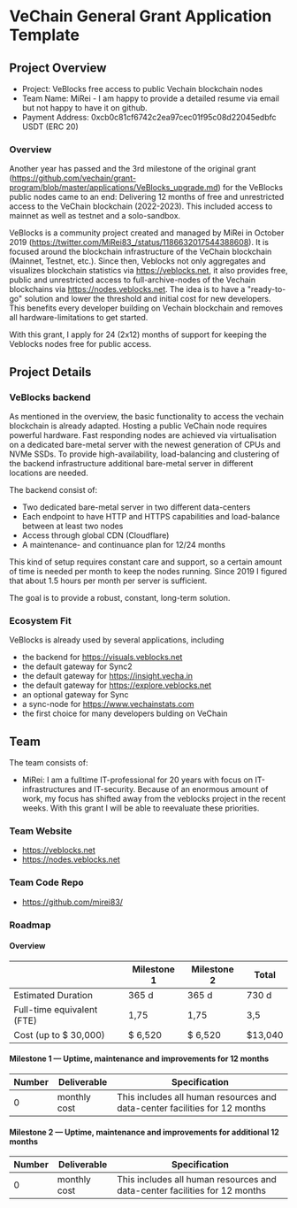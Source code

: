 # VeChain General Grant Application Template

## Project Overview

- Project: VeBlocks free access to public Vechain blockchain nodes
- Team Name: MiRei - I am happy to provide a detailed resume via email but not happy to have it on github.
- Payment Address: 0xcb0c81cf6742c2ea97cec01f95c08d22045edbfc USDT (ERC 20)

### Overview

Another year has passed and the 3rd milestone of the original grant (https://github.com/vechain/grant-program/blob/master/applications/VeBlocks_upgrade.md) for the VeBlocks public nodes came to an end: 
Delivering 12 months of free and unrestricted access to the VeChain blockchain (2022-2023). This included access to mainnet as well as testnet and a solo-sandbox. 

VeBlocks is a community project created and managed by MiRei in October 2019 (https://twitter.com/MiRei83_/status/1186632017544388608). It is focused around the blockchain infrastructure of the VeChain blockchain (Mainnet, Testnet, etc.). Since then, Veblocks not only aggregates and visualizes blockchain statistics via https://veblocks.net, it also provides free, public and unrestricted access to full-archive-nodes of the Vechain blockchains via https://nodes.veblocks.net. 
The idea is to have a "ready-to-go" solution and lower the threshold and initial cost for new developers. This benefits every developer building on Vechain blockchain and removes all hardware-limitations to get started.

With this grant, I apply for 24 (2x12) months of support for keeping the Veblocks nodes free for public access.

## Project Details

### VeBlocks backend

As mentioned in the overview, the basic functionality to access the vechain blockchain is already adapted. Hosting a public VeChain node requires powerful hardware. Fast responding nodes are achieved via virtualisation on a dedicated bare-metal server with the newest generation of CPUs and NVMe SSDs.
To provide high-availability, load-balancing and clustering of the backend infrastructure additional bare-metal server in different locations are needed.

The backend consist of:
- Two dedicated bare-metal server in two different data-centers
- Each endpoint to have HTTP and HTTPS capabilities and load-balance between at least two nodes
- Access through global CDN (Cloudflare)
- A maintenance- and continuance plan for 12/24 months

This kind of setup requires constant care and support, so a certain amount of time is needed per month to keep the nodes running. Since 2019 I figured that about 1.5 hours per month per server is sufficient.

The goal is to provide a robust, constant, long-term solution.

### Ecosystem Fit

VeBlocks is already used by several applications, including 

- the backend for https://visuals.veblocks.net
- the default gateway for Sync2
- the default gateway for https://insight.vecha.in
- the default gateway for https://explore.veblocks.net
- an optional gateway for Sync
- a sync-node for https://www.vechainstats.com
- the first choice for many developers bulding on VeChain

## Team 

The team consists of:
- MiRei: I am a fulltime IT-professional for 20 years with focus on IT-infrastructures and IT-security. Because of an enormous amount of work, my focus has shifted away from the veblocks project in the recent weeks. With this grant I will be able to reevaluate these priorities.

### Team Website

- https://veblocks.net
- https://nodes.veblocks.net

### Team Code Repo
- https://github.com/mirei83/

### Roadmap

#### Overview

|  | Milestone 1 | Milestone 2 | Total |
| - | - | - | - |
| Estimated Duration | 365 d | 365 d | 730 d |
| Full-time equivalent (FTE) | 1,75 |  1,75 | 3,5 |
| Cost (up to $ 30,000) | $ 6,520 | $ 6,520 | $13,040 |

#### Milestone 1 — Uptime, maintenance and improvements for 12 months

| Number | Deliverable | Specification |
|-|-|-|
| 0| monthly cost | This includes all human resources and data-center facilities for 12 months |

#### Milestone 2 — Uptime, maintenance and improvements for additional 12 months

| Number | Deliverable | Specification |
|-|-|-|
| 0| monthly cost | This includes all human resources and data-center facilities for 12 months |
